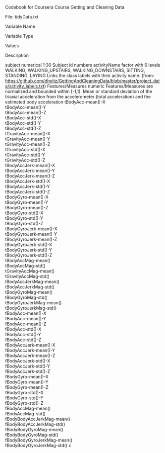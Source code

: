

Codebook for Coursera Course
Getting and Cleaning Data

File: tidyData.txt


Variable Name

Variable Type

Values

Description


subject numerical 1:30 Subject id numbers 
activityName factor with 6 levels WALKING, WALKING_UPSTAIRS, WALKING_DOWNSTAIRS, SITTING, STANDING, LAYING Links the class labels with their activity name. (from: https://github.com/dholtz/GettingAndCleaningData/blob/master/project_data/activity_labels.txt) 
Features/Measures numeric Features/Measures are normalized and bounded within [-1,1]. Mean or standard deviation of the triaxial acceleration from the accelerometer (total acceleration) and the estimated body acceleration 
tBodyAcc-mean()-X    
tBodyAcc-mean()-Y    
tBodyAcc-mean()-Z    
tBodyAcc-std()-X    
tBodyAcc-std()-Y    
tBodyAcc-std()-Z    
tGravityAcc-mean()-X    
tGravityAcc-mean()-Y    
tGravityAcc-mean()-Z    
tGravityAcc-std()-X    
tGravityAcc-std()-Y    
tGravityAcc-std()-Z    
tBodyAccJerk-mean()-X    
tBodyAccJerk-mean()-Y    
tBodyAccJerk-mean()-Z    
tBodyAccJerk-std()-X    
tBodyAccJerk-std()-Y    
tBodyAccJerk-std()-Z    
tBodyGyro-mean()-X    
tBodyGyro-mean()-Y    
tBodyGyro-mean()-Z    
tBodyGyro-std()-X    
tBodyGyro-std()-Y    
tBodyGyro-std()-Z    
tBodyGyroJerk-mean()-X    
tBodyGyroJerk-mean()-Y    
tBodyGyroJerk-mean()-Z    
tBodyGyroJerk-std()-X    
tBodyGyroJerk-std()-Y    
tBodyGyroJerk-std()-Z    
tBodyAccMag-mean()    
tBodyAccMag-std()    
tGravityAccMag-mean()    
tGravityAccMag-std()    
tBodyAccJerkMag-mean()    
tBodyAccJerkMag-std()    
tBodyGyroMag-mean()    
tBodyGyroMag-std()    
tBodyGyroJerkMag-mean()    
tBodyGyroJerkMag-std()    
fBodyAcc-mean()-X    
fBodyAcc-mean()-Y    
fBodyAcc-mean()-Z    
fBodyAcc-std()-X    
fBodyAcc-std()-Y    
fBodyAcc-std()-Z    
fBodyAccJerk-mean()-X    
fBodyAccJerk-mean()-Y    
fBodyAccJerk-mean()-Z    
fBodyAccJerk-std()-X    
fBodyAccJerk-std()-Y    
fBodyAccJerk-std()-Z    
fBodyGyro-mean()-X    
fBodyGyro-mean()-Y    
fBodyGyro-mean()-Z    
fBodyGyro-std()-X    
fBodyGyro-std()-Y    
fBodyGyro-std()-Z    
fBodyAccMag-mean()    
fBodyAccMag-std()    
fBodyBodyAccJerkMag-mean()    
fBodyBodyAccJerkMag-std()    
fBodyBodyGyroMag-mean()    
fBodyBodyGyroMag-std()    
fBodyBodyGyroJerkMag-mean()    
fBodyBodyGyroJerkMag-std() x 

